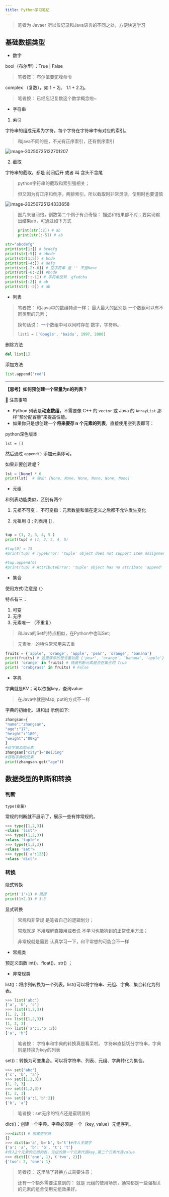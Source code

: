 ```yaml
---
title: Python学习笔记
---
```




> 笔者为 Javaer 所以仅记录和Java语言的不同之处，方便快速学习



## 基础数据类型

- 数字

bool（布尔型）：True | False

> 笔者按： 布尔值要驼峰命令

complex （复数），如 1 + 2j、 1.1 + 2.2j。

> 笔者按： 已经忘记复数这个数学概念啦~

- 字符串

1. 索引

字符串的组成元素为字符，每个字符在字符串中有对应的索引。

> 和java不同的是，不光有正序索引，还有倒序索引

![image-20250725122701207](http://oss.chenayin.com/pic/image-20250725122701207.png)



2. 截取

字符串的截取，都是 前闭后开 或者 叫 含头不含尾

> python字符串的截取和索引强相关；
>
> 但又因为有正序和倒序，两排索引，所以截取时非常灵活，使用时也要谨慎

![image-20250725124333658](http://oss.chenayin.com/pic/image-20250725124333658.png)

> 图片来自网络，倒数第二个例子有点奇怪： 描述和结果都不对；要实现输出结果ab，可通过如下方式
>
> ```python
> print(str[:2]) # ab
> print(str[:-5]) # ab
> ```

```python
str="abcdefg"
print(str[1:]) # bcdefg
print(str[:5]) # abcde
print(str[1:5]) # bcde
print(str[-4:]) # defg
print(str[-2:-6]) # 空字符串 是 '' 不是None
print(str[-6:-2]) #bcde
print(str[::-1]) # 字符串反转  gfedcba
print(str[:2]) # ab
print(str[:-5]) # ab
```



- 列表

> 笔者按： 和Java中的数组特点一样； 最大最大的区别是 一个数组可以有不同类型的元素；
>
> 换句话说： 一个数组中可以同时存在 数字，字符串。
>
> ```python
> list1 = ['Google', 'baidu', 1997, 2000]
> ```

删除方法

```python
del list[1]
```

添加方法

```python
list.append('red')
```

---



**【思考】如何预创建一个容量为n的列表？**

📝 注意事项

- Python 列表是**动态数组**，不需要像 C++ 的 `vector` 或 Java 的 `ArrayList` 那样“预分配容量”来提高性能。
- 如果你只是想创建一个**将来要存 n 个元素的列表**，直接使用空列表即可：

python深色版本

```
lst = []
```

然后通过 `append()` 添加元素即可。

如果非要创建呢？

```python
lst = [None] * 6
print(lst)  # 输出: [None, None, None, None, None, None]
```



- 元组

和列表功能类似，区别有两个

1. 元祖不可变： 不可变指：元素数量和值在定义之后都不允许发生变化

2. 元祖用 () ; 列表用 [] .

```python

tup = (1, 2, 3, 4, 5 )
print(tup) # (1, 2, 3, 4, 5)

#tup[0] = 15
#print(tup) # TypeError: 'tuple' object does not support item assignment

#tup.append(6)
#print(tup) # AttributeError: 'tuple' object has no attribute 'append'
```



- 集合

使用方式:注意是 `{}` 

特点有三：

1. 可变
2. 无序
3. 元素唯一 （不重复）

> 和Java的Set的特点相似，在Python中也叫Set;

> 元素唯一的特性常常用来去重

```python
fruits = {'apple', 'orange', 'apple', 'pear', 'orange', 'banana'}
print(fruits) # 这⾥演示的是去重功能 {'pear', 'orange', 'banana', 'apple'}
print( 'orange' in fruits) # 快速判断元素是否在集合内 True
print( 'crabgrass' in fruits) # False
```



- 字典

字典就是KV；可以依据key，查询value

> 在Java中就是Map; put的方式不一样

字典的初始化、进和出 示例如下:

```python
zhangsan={
"name":"zhangsan",
"age":"17",
"height":"180",
"weight":"80kg"
}
#给字典添加元素
zhangsan["city"]="BeiJing"
#获取字典的元素
print(zhangsan.get("age"))
```



## 数据类型的判断和转换

### 判断

`type(变量)`

常规的判断就不展示了，展示一些有悖常规的。

```python
>>> type([1,2,3])
<class 'list'>
>>> type((1,2,3))
<class 'tuple'>
>>> type({1,2,3})
<class 'set'>
>>> type({'a':123})
<class 'dict'>
```

### 转换

隐式转换

```python
print('1'+1) # 报错
print(1+2.3) # 3.3 
```



显式转换 

> 常规和非常规 是笔者自己的逻辑划分； 
>
> 常规就是 不用理解直接用或者说 不学习也能猜到的正常使用方法；
>
> 非常规就是需要 认真学习一下，和平常想的可能会不一样

- 常规类

预定义函数 int()、float()、str() ；

- 非常规类

list()：将序列转换为⼀个列表。list()可以将字符串、元组、字典、集合转化为列表。

```python
>>> list('abc')
['a', 'b', 'c']
>>> list((1,2,3))
[1, 2, 3]
>>> list({1,2,3})
[1, 2, 3]
>>> list({'a':1,'b':2})
['a', 'b']
```

> 笔者按： 字符串和字典的转换真是看呆啦。 字符串直接切分字符串，字典则是转换为key的列表

set()：转换为可变集合。可以将字符串、列表、元组、字典转化为集合。

```python
>>> set('abc')
{'c', 'b', 'a'}
>>> set([1,2,3])
{1, 2, 3}
>>> set((1,2,3))
{1, 2, 3}
>>> set({'a':1,'b':2})
{'b', 'a'}
```

> 笔者按：set无序的特点还是蛮明显的

dict()：创建⼀个字典。字典必须是⼀个（key, value）元组序列。

```python
>>>dict() # 创建空字典
{}
>>> dict(a='a', b='b', t='t')#传⼊关键字
{'a': 'a', 'b': 'b', 't': 't'}
#传⼊2个元素的元组列表，元组的第⼀个元素代表key,第⼆个元素代表value
>>> dict([('one', 1), ('two', 2)])
{'two': 2, 'one': 1}
```

> 笔者按： 这里除了转换方式需要注意；
>
> 还有一个额外需要注意到的： 就是 元组的使用场景，通常都是一些强相关的元素的组合使用元组效果好。

